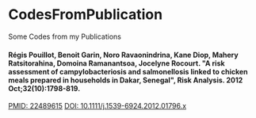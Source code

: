 # CodesFromPublication
 Some Codes from my Publications 

#### Régis Pouillot, Benoit Garin, Noro Ravaonindrina, Kane Diop, Mahery Ratsitorahina, Domoina Ramanantsoa, Jocelyne Rocourt. "A risk assessment of campylobacteriosis and salmonellosis linked to chicken meals prepared in households in Dakar, Senegal", Risk Analysis. 2012 Oct;32(10):1798-819.
[PMID: 22489615](https://pubmed.ncbi.nlm.nih.gov/22489615/) 
[DOI: 10.1111/j.1539-6924.2012.01796.x](http://www.doi.org/10.1111/j.1539-6924.2012.01796.x)  
